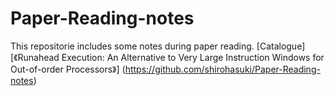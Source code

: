 # Paper-Reading-notes
This repositorie includes some notes during paper reading.
[Catalogue]
[《Runahead Execution: An Alternative to Very Large Instruction Windows for Out-of-order Processors》] (https://github.com/shirohasuki/Paper-Reading-notes)
